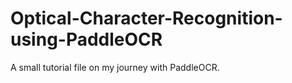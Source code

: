 # Optical-Character-Recognition-using-PaddleOCR
A small tutorial file on my journey with PaddleOCR. 
